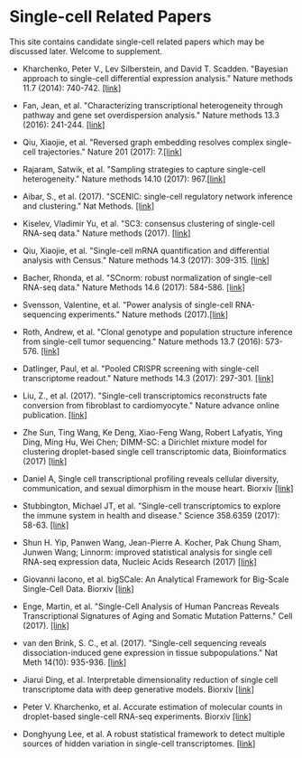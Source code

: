 # Single-cell Related Papers

This site contains candidate single-cell related papers which may be discussed later. Welcome to supplement.


* Kharchenko, Peter V., Lev Silberstein, and David T. Scadden. "Bayesian approach to single-cell differential expression analysis." Nature methods 11.7 (2014): 740-742. [[link]](https://www.nature.com/nmeth/journal/v11/n7/full/nmeth.2967.html)

*  Fan, Jean, et al. "Characterizing transcriptional heterogeneity through pathway and gene set overdispersion analysis." Nature methods 13.3 (2016): 241-244. [[link]](https://www.nature.com/nmeth/journal/v13/n3/full/nmeth.3734.html)

* Qiu, Xiaojie, et al. "Reversed graph embedding resolves complex single-cell trajectories." Nature 201 (2017): 7.[[link]](https://www.nature.com/nmeth/journal/v14/n10/full/nmeth.4402.html)

* Rajaram, Satwik, et al. "Sampling strategies to capture single-cell heterogeneity." Nature methods 14.10 (2017): 967.[[link]](https://www.nature.com/nmeth/journal/v14/n10/full/nmeth.4427.html)

* Aibar, S., et al. (2017). "SCENIC: single-cell regulatory network inference and clustering." Nat Methods. [[link]](http://www.nature.com/nmeth/journal/vaop/ncurrent/full/nmeth.4463.html?WT.feed_name=subjects_biotechnology)

* Kiselev, Vladimir Yu, et al. "SC3: consensus clustering of single-cell RNA-seq data." Nature methods (2017). [[link]](https://www.nature.com/nmeth/journal/v14/n5/full/nmeth.4236.html)

* Qiu, Xiaojie, et al. "Single-cell mRNA quantification and differential analysis with Census." Nature methods 14.3 (2017): 309-315. [[link]](https://www.nature.com/nmeth/journal/v14/n3/full/nmeth.4150.html)

* Bacher, Rhonda, et al. "SCnorm: robust normalization of single-cell RNA-seq data." Nature Methods 14.6 (2017): 584-586. [[link]](https://www.nature.com/nmeth/journal/v14/n6/abs/nmeth.4263.html)

* Svensson, Valentine, et al. "Power analysis of single-cell RNA-sequencing experiments." Nature methods (2017).[[link]](http://www.nature.com/nmeth/journal/v14/n4/full/nmeth.4220.html)

* Roth, Andrew, et al. "Clonal genotype and population structure inference from single-cell tumor sequencing." Nature methods 13.7 (2016): 573-576. [[link]](https://www.nature.com/nmeth/journal/v13/n7/full/nmeth.3867.html)

* Datlinger, Paul, et al. "Pooled CRISPR screening with single-cell transcriptome readout." Nature methods 14.3 (2017): 297-301. [[link]](http://www.nature.com/nmeth/journal/v14/n3/full/nmeth.4177.html)

* Liu, Z., et al. (2017). "Single-cell transcriptomics reconstructs fate conversion from fibroblast to cardiomyocyte." Nature advance online publication. [[link]](https://www.nature.com/nature/journal/vaop/ncurrent/full/nature24454.html)

* Zhe Sun, Ting Wang, Ke Deng, Xiao-Feng Wang, Robert Lafyatis, Ying Ding, Ming Hu, Wei Chen; DIMM-SC: a Dirichlet mixture model for clustering droplet-based single cell transcriptomic data, Bioinformatics (2017) [[link]](https://academic.oup.com/bioinformatics/article-lookup/doi/10.1093/bioinformatics/btx490)

* Daniel A, Single cell transcriptional profiling reveals cellular diversity, communication, and sexual dimorphism in the mouse heart. Biorxiv [[link]](https://www.biorxiv.org/content/early/2017/10/12/201970?rss=1&utm_source=dlvr.it&utm_medium=twitter)

* Stubbington, Michael JT, et al. "Single-cell transcriptomics to explore the immune system in health and disease." Science 358.6359 (2017): 58-63. [[link]](http://science.sciencemag.org/content/358/6359/58.long)

* Shun H. Yip, Panwen Wang, Jean-Pierre A. Kocher, Pak Chung Sham, Junwen Wang; Linnorm: improved statistical analysis for single cell RNA-seq expression data, Nucleic Acids Research (2017) [[link]](https://academic.oup.com/nar/article-lookup/doi/10.1093/nar/gkx828#)

* Giovanni Iacono, et al. bigSCale: An Analytical Framework for Big-Scale Single-Cell Data. Biorxiv [[link]](https://www.biorxiv.org/content/early/2017/10/03/197244?rss=1&utm_source=dlvr.it&utm_medium=twitter)

* Enge, Martin, et al. "Single-Cell Analysis of Human Pancreas Reveals Transcriptional Signatures of Aging and Somatic Mutation Patterns." Cell (2017). [[link]](https://www.ncbi.nlm.nih.gov/pubmed/28965763?dopt=Abstract&utm_source=dlvr.it&utm_medium=twitter)

* van den Brink, S. C., et al. (2017). "Single-cell sequencing reveals dissociation-induced gene expression in tissue subpopulations." Nat Meth 14(10): 935-936. [[link]](https://www.nature.com/nmeth/journal/v14/n10/full/nmeth.4437.html)

* Jiarui Ding, et al. Interpretable dimensionality reduction of single cell transcriptome data with deep generative models. Biorxiv [[link]](https://www.biorxiv.org/content/early/2017/09/01/178624.full.pdf+html)

* Peter V. Kharchenko, et al. Accurate estimation of molecular counts in droplet-based single-cell RNA-seq experiments. Biorxiv [[link]](https://www.biorxiv.org/content/early/2017/09/13/171496)

* Donghyung Lee, et al. A robust statistical framework to detect multiple sources of hidden variation in single-cell transcriptomes. [[link]](https://www.biorxiv.org/content/early/2017/06/18/151217?rss=1&utm_source=dlvr.it&utm_medium=twitter)


